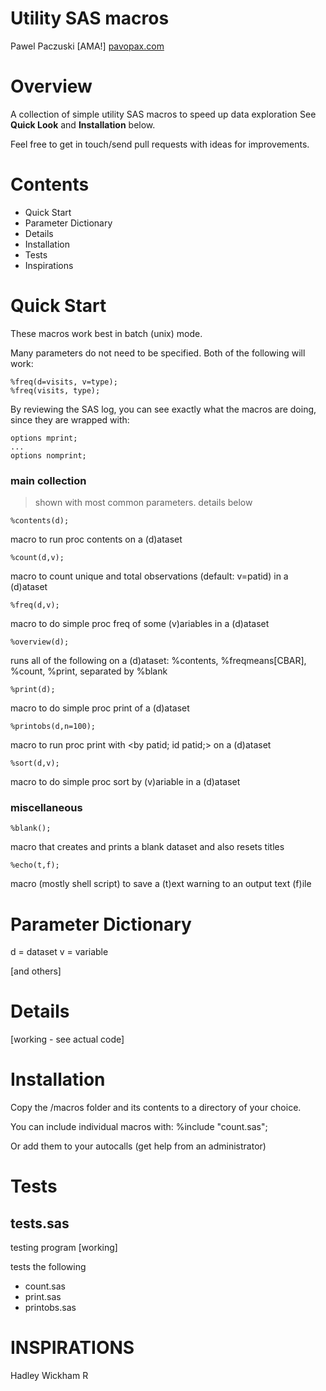 # Utility SAS macros
Pawel Paczuski [AMA!] [pavopax.com](http://www.pavopax.com)

Overview
===============================================================================
A collection of simple utility SAS macros to speed up data exploration
See **Quick Look** and **Installation** below.

Feel free to get in touch/send pull requests with ideas for improvements.



Contents
===============================================================================
* Quick Start
* Parameter Dictionary 
* Details
* Installation
* Tests
* Inspirations



Quick Start
===============================================================================
These macros work best in batch (unix) mode.

Many parameters do not need to be specified. Both of the following will work:

	%freq(d=visits, v=type);
	%freq(visits, type);


By reviewing the SAS log, you can see exactly what the macros are
doing, since they are wrapped with:

    options mprint;  
    ...  
    options nomprint;  




### main collection

> shown with most common parameters. details below

`%contents(d);`

macro to run proc contents on a (d)ataset

`%count(d,v);` 

macro to count unique and total observations (default: v=patid) in a
(d)ataset

`%freq(d,v);`

macro to do simple proc freq of some (v)ariables in a (d)ataset

`%overview(d);`

runs all of the following on a (d)ataset: %contents, %freqmeans[CBAR],
%count, %print, separated by %blank

`%print(d);`

macro to do simple proc print of a (d)ataset

`%printobs(d,n=100);`

macro to run proc print with <by patid; id patid;> on a (d)ataset

`%sort(d,v);`

macro to do simple proc sort by (v)ariable in a (d)ataset


### miscellaneous

`%blank();`

macro that creates and prints a blank dataset and also resets titles

`%echo(t,f);`

macro (mostly shell script) to save a (t)ext warning to an output text
(f)ile


Parameter Dictionary
===============================================================================
d = dataset
v = variable

[and others]



Details
===============================================================================

[working - see actual code]



Installation
===============================================================================
Copy the /macros folder and its contents to a directory of your choice.

You can include individual macros with:
	%include "count.sas";

Or add them to your autocalls (get help from an administrator)




Tests
===============================================================================

## tests.sas
testing program [working]

tests the following
* count.sas
* print.sas
* printobs.sas



INSPIRATIONS
===============================================================================
Hadley Wickham
R 
